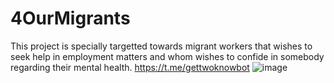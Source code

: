 # 4OurMigrants
This project is specially targetted towards migrant workers that wishes to seek help in employment matters and whom wishes to confide in somebody regarding their mental health. 
https://t.me/gettwoknowbot
![image](https://user-images.githubusercontent.com/47893187/215497883-83a97293-a3ca-46f7-b36e-ad6afb074323.png)


